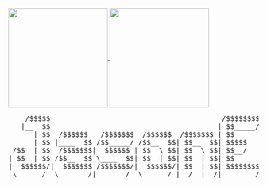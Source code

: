 <a href="https://github.com/JasonEl1">
    <picture>
        <source
            srcset="https://github-readme-stats.vercel.app/api?username=JasonEl1&show_icons=true&theme=onedark"
            media="(prefers-color-scheme: dark)"
        />
        <source
            srcset="https://github-readme-stats.vercel.app/api?username=JasonEl1"
            media="(prefers-color-scheme: light), (prefers-color-scheme: no-preference)"
        />
        <img height=200 align="center" src="https://github-readme-stats.vercel.app/api?username=JasonEl1"/>
    </picture>
</a>

<a href="https://github.com/JasonEl1">
    <picture>
        <source
            srcset="https://github-readme-stats.vercel.app/api/top-langs/?username=JasonEl1&layout=donut&langs_count=5&theme=onedark"
            media="(prefers-color-scheme: dark)"
        />
        <source
            srcset="https://github-readme-stats.vercel.app/api/top-langs/?username=JasonEl1&layout=donut&langs_count=5"
            media="(prefers-color-scheme: light), (prefers-color-scheme: no-preference)"
        />
        <img height=200 align="center" src="https://github-readme-stats.vercel.app/api/top-langs/?username=JasonEl1&layout=donut&langs_count=5"/>
    </picture>
</a>

<pre>
    /$$$$$                                         /$$$$$$$$ /$$   /$$          Some of my favourite projects
   |__  $$                                        | $$_____/| $$ /$$$$                        |
      | $$  /$$$$$$   /$$$$$$$  /$$$$$$  /$$$$$$$ | $$      | $$|_  $$                        |      
      | $$ |____  $$ /$$_____/ /$$__  $$| $$__  $$| $$$$$   | $$  | $$                        |
 /$$  | $$  /$$$$$$$|  $$$$$$ | $$  \ $$| $$  \ $$| $$__/   | $$  | $$                        |
| $$  | $$ /$$__  $$ \____  $$| $$  | $$| $$  | $$| $$      | $$  | $$                        |
|  $$$$$$/|  $$$$$$$ /$$$$$$$/|  $$$$$$/| $$  | $$| $$$$$$$$| $$ /$$$$$$                      |
 \______/  \_______/|_______/  \______/ |__/  |__/|________/|__/|______/                      ▼
</pre>
